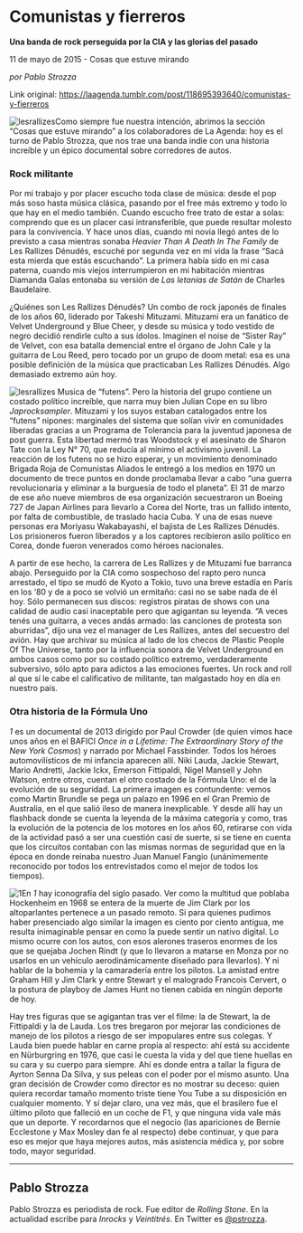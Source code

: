 # Comunistas y fierreros

**Una banda de rock perseguida por la CIA y las glorias del pasado**

11 de mayo de 2015 - Cosas que estuve mirando

_por Pablo Strozza_

Link original: https://laagenda.tumblr.com/post/118695393640/comunistas-y-fierreros

![lesrallizes](https://64.media.tumblr.com/a5e742bbbdbf1eea9244806e19038f1e/tumblr_inline_pk0gdkIOhx1t6q87u_500.jpg)Como siempre fue nuestra intención, abrimos la sección “Cosas que estuve mirando” a los colaboradores de La Agenda: hoy es el turno de Pablo Strozza, que nos trae una banda indie con una historia increíble y un épico documental sobre corredores de autos.



### Rock militante

Por mi trabajo y por placer escucho toda clase de música: desde el pop más soso hasta música clásica, pasando por el free más extremo y todo lo que hay en el medio también. Cuando escucho free trato de estar a solas: comprendo que es un placer casi intransferible, que puede resultar molesto para la convivencia. Y hace unos días, cuando mi novia llegó antes de lo previsto a casa mientras sonaba  *Heavier Than A Death In The Family* de Les Rallizes Dénudés, escuché por segunda vez en mi vida la frase “Sacá esta mierda que estás escuchando”. La primera había sido en mi casa paterna, cuando mis viejos interrumpieron en mi habitación mientras Diamanda Galas entonaba su versión de *Las letanías de Satán* de Charles Baudelaire.


¿Quiénes son Les Rallizes Dénudés? Un combo de rock japonés de finales de los años 60, liderado por Takeshi Mituzami. Mituzami era un fanático de Velvet Underground y Blue Cheer, y desde su música y todo vestido de negro decidió rendirle culto a sus ídolos. Imaginen el noise de “Sister Ray” de Velvet, con esa batalla demencial entre el órgano de John Cale y la guitarra de Lou Reed, pero tocado por un grupo de doom metal: esa es una posible definición de la música que practicaban Les Rallizes Dénudés. Algo demasiado extremo aún hoy.


![lesrallizes](https://64.media.tumblr.com/a5e742bbbdbf1eea9244806e19038f1e/tumblr_inline_pk0gdkIOhx1t6q87u_250.jpg) Musica de “futens”. Pero la historia del grupo contiene un costado político increíble, que narra muy bien Julian Cope en su libro *Japrocksampler*. Mituzami y los suyos estaban catalogados entre los “futens” nipones: marginales del sistema que solían vivir en comunidades liberadas gracias a un Programa de Tolerancia para la juventud japonesa de post guerra. Esta libertad mermó tras Woodstock y el asesinato de Sharon Tate con la Ley N° 70, que reducía al mínimo el activismo juvenil. La reacción de los futens no se hizo esperar, y un movimiento denominado Brigada Roja de Comunistas Aliados le entregó a los medios en 1970 un documento de trece puntos en donde proclamaba llevar a cabo “una guerra revolucionaria y eliminar a la burguesía de todo el planeta”. El 31 de marzo de ese año nueve miembros de esa organización secuestraron un Boeing 727 de Japan Airlines para llevarlo a Corea del Norte, tras un fallido intento, por falta de combustible, de traslado hacia Cuba. Y una de esas nueve personas era Moriyasu Wakabayashi, el bajista de Les Rallizes Dénudés. Los prisioneros fueron liberados y a los captores recibieron asilo político en Corea, donde fueron venerados como héroes nacionales.


A partir de ese hecho, la carrera de Les Rallizes y de Mituzami fue barranca abajo. Perseguido por la CIA como sospechoso del rapto pero nunca arrestado, el tipo se mudó de Kyoto a Tokio, tuvo una breve estadía en París en los ‘80 y de a poco se volvió un ermitaño: casi no se sabe nada de él hoy. Sólo permanecen sus discos: registros piratas de shows con una calidad de audio casi inaceptable pero que agigantan su leyenda. “A veces tenés una guitarra, a veces andás armado: las canciones de protesta son aburridas”, dijo una vez el manager de Les Rallizes, antes del secuestro del avión. Hay que archivar su música al lado de los checos de Plastic People Of The Universe, tanto por la influencia sonora de Velvet Underground en ambos casos como por su costado político extremo, verdaderamente subversivo, sólo apto para adictos a las emociones fuertes. Un rock and roll al que sí le cabe el calificativo de militante, tan malgastado hoy en día en nuestro país. 


### Otra historia de la Fórmula Uno

*1* es un documental de 2013 dirigido por Paul Crowder (de quien vimos hace unos años en el BAFICI *Once in a Lifetime: The Extraordinary Story of the New York Cosmos*) y narrado por Michael Fassbinder. Todos los héroes automovilísticos de mi infancia aparecen allí. Niki Lauda, Jackie Stewart, Mario Andretti, Jackie Ickx, Emerson Fittipaldi, Nigel Mansell y John Watson, entre otros, cuentan el otro costado de la Fórmula Uno: el de la evolución de su seguridad. La primera imagen es contundente: vemos como Martin Brundle se pega un palazo en 1996 en el Gran Premio de Australia, en el que salió ileso de manera inexplicable. Y desde allí hay un flashback donde se cuenta la leyenda de la máxima categoría y como, tras la evolución de la potencia de los motores en los años 60, retirarse con vida de la actividad pasó a ser una cuestión casi de suerte, si se tiene en cuenta que los circuitos contaban con las mismas normas de seguridad que en la época en donde reinaba nuestro Juan Manuel Fangio (unánimemente reconocido por todos los entrevistados como el mejor de todos los tiempos). 


![1](https://64.media.tumblr.com/3d206ff5905814ec631bb97585e2e1f7/tumblr_inline_pk0gdlov8T1t6q87u_250.jpg)En *1* hay iconografía del siglo pasado. Ver como la multitud que poblaba Hockenheim en 1968 se entera de la muerte de Jim Clark por los altoparlantes pertenece a un pasado remoto. Si para quienes pudimos haber presenciado algo similar la imagen es ciento por ciento antigua, me resulta inimaginable pensar en como la puede sentir un nativo digital. Lo mismo ocurre con los autos, con esos alerones traseros enormes de los que se quejaba Jochen Rindt (y que lo llevaron a matarse en Monza por no usarlos en un vehículo aerodinámicamente diseñado para llevarlos). Y ni hablar de la bohemia y la camaradería entre los pilotos. La amistad entre Graham Hill y Jim Clark y entre Stewart y el malogrado Francois Cervert, o la postura de playboy de James Hunt no tienen cabida en ningún deporte de hoy. 


Hay tres figuras que se agigantan tras ver el filme: la de Stewart, la de Fittipaldi y la de Lauda. Los tres bregaron por mejorar las condiciones de manejo de los pilotos a riesgo de ser impopulares entre sus colegas. Y Lauda bien puede hablar en carne propia al respecto: ahí está su accidente en Nürburgring en 1976, que casi le cuesta la vida y del que tiene huellas en su cara y su cuerpo para siempre. Ahí es donde entra a tallar la figura de Ayrton Senna Da Silva, y sus peleas con el poder por el mismo asunto. Una gran decisión de Crowder como director es no mostrar su deceso: quien quiera recordar tamaño momento triste tiene You Tube a su disposición en cualquier momento. Y sí dejar claro, una vez más, que el brasilero fue el último piloto que falleció en un coche de F1, y que ninguna vida vale más que un deporte. Y recordarnos que el negocio (las apariciones de Bernie Ecclestone y Max Mosley dan fe al respecto) debe continuar, y que para eso es mejor que haya mejores autos, más asistencia médica y, por sobre todo, mayor seguridad. 




---

 Pablo Strozza
--------------

Pablo Strozza es periodista de rock. Fue editor de *Rolling Stone*. En la actualidad escribe para *Inrocks* y *Veintitrés*. En Twitter es [@pstrozza](https://twitter.com/pstrozza).

